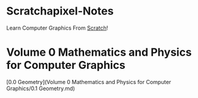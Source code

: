 # Scratchapixel-Notes
Learn Computer Graphics From [Scratch](http://www.scratchapixel.com/)!

# Volume 0 Mathematics and Physics for Computer Graphics
[0.0 Geometry](Volume 0 Mathematics and Physics for Computer Graphics/0.1 Geometry.md)
